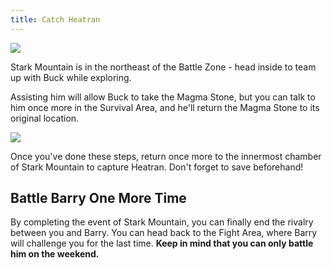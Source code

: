 ```yaml
---
title: Catch Heatran
---
```


![](https://oyster.ignimgs.com/mediawiki/apis.ign.com/pokemon-diamond-version/f/ff/Heatran_Stark_Mountain10.png?width=1024)

Stark Mountain is in the northeast of the Battle Zone - head inside to team up with Buck while exploring.

Assisting him will allow Buck to take the Magma Stone, but you can talk to him once more in the Survival Area, and he'll return the Magma Stone to its original location.

![](https://oyster.ignimgs.com/mediawiki/apis.ign.com/pokemon-diamond-version/8/8b/Heatran_Stark_Mountain5.png?width=1024)

Once you've done these steps, return once more to the innermost chamber of Stark Mountain to capture Heatran. Don't forget to save beforehand!

## Battle Barry One More Time

By completing the event of Stark Mountain, you can finally end the rivalry between you and Barry. You can head back to the Fight Area, where Barry will challenge you for the last time. **Keep in mind that you can only battle him on the weekend.**
